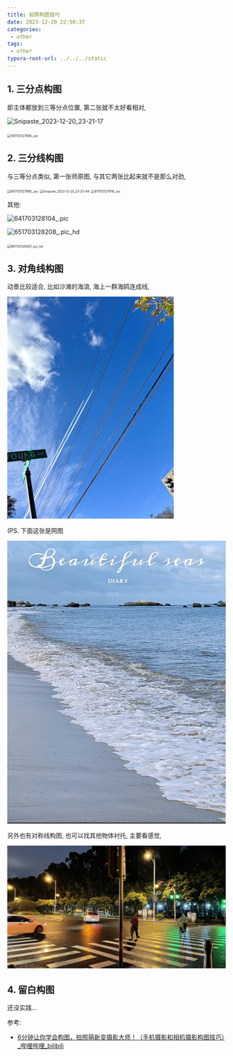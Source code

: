 ```yaml
---
title: 拍照构图技巧
date: 2023-12-20 22:50:37
categories:
 - other
tags:
 - other
typora-root-url: ../../../static
---
```


## 1. 三分点构图

即主体都放到三等分点位置, 第二张就不太好看相对, 

![Snipaste_2023-12-20_23-21-17](/009-photography/Snipaste_2023-12-20_23-21-17.png)

<img src="/009-photography/591703127806_.pic.jpg" alt="591703127806_.pic" style="zoom:50%;" />



## 2. 三分线构图

与三等分点类似, 第一张师原图, 与其它两张比起来就不是那么对劲, 

<img src="/009-photography/601703127890_.pic.jpg" alt="601703127890_.pic" style="zoom:50%;" />

<img src="/009-photography/Snipaste_2023-12-20_23-25-44.png" alt="Snipaste_2023-12-20_23-25-44" style="zoom:50%;" />

<img src="/009-photography/611703127919_.pic.jpg" alt="611703127919_.pic" style="zoom:50%;" />

其他:

![641703128104_.pic](/009-photography/641703128104_.pic.jpg)



![651703128208_.pic_hd](/009-photography/651703128208_.pic_hd.jpg)

<img src="/009-photography/661703128267_.pic_hd.jpg" alt="661703128267_.pic_hd" style="zoom:50%;" />

## 3. 对角线构图

动景比较适合, 比如沙滩的海浪, 海上一群海鸥连成线, 

<img src="/009-photography/671703128326_.pic_hd.jpg" alt="671703128326_.pic_hd" style="zoom:50%;" />

(PS. 下面这张是网图

![IMG_2888](/009-photography/IMG_2888.jpg)

另外也有对称线构图, 也可以找其他物体衬托, 主要看感觉, 

![681703128554_.pic_hd](/009-photography/681703128554_.pic_hd.jpg)

## 4. 留白构图

还没实践...

参考: 

- [6分钟让你学会构图，拍照萌新变摄影大师！（手机摄影和相机摄影构图技巧）_哔哩哔哩_bilibili](https://www.bilibili.com/video/BV1Q64y1T7ox/?vd_source=96c3a39c0ce50f46009a7b1394fbbcf9)

